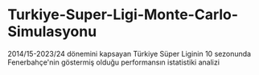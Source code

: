# Turkiye-Super-Ligi-Monte-Carlo-Simulasyonu
2014/15-2023/24 dönemini kapsayan Türkiye Süper Liginin 10 sezonunda Fenerbahçe'nin göstermiş olduğu performansın istatistiki analizi
